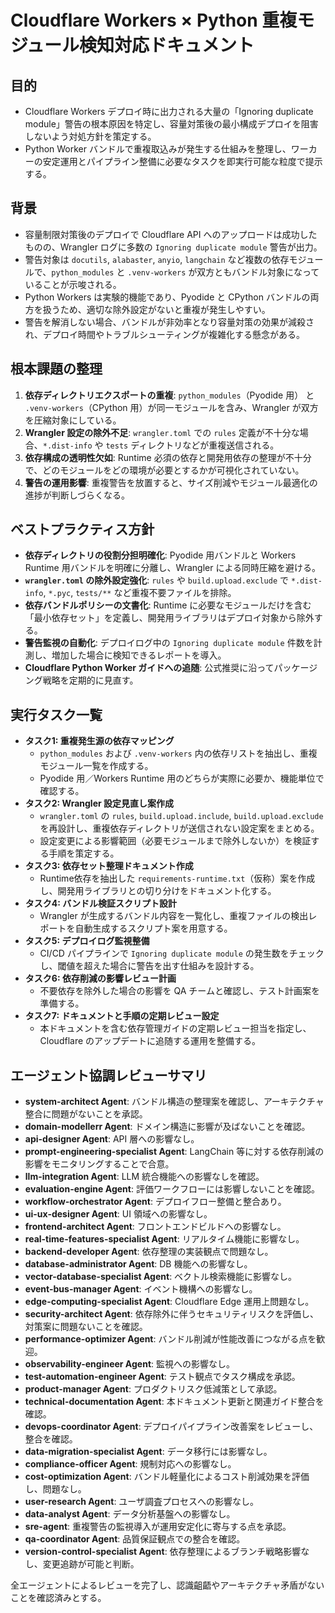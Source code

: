 # Cloudflare Workers × Python 重複モジュール検知対応ドキュメント

## 目的

- Cloudflare Workers デプロイ時に出力される大量の「Ignoring duplicate
  module」警告の根本原因を特定し、容量対策後の最小構成デプロイを阻害しないよう対処方針を策定する。
- Python
  Worker バンドルで重複取込みが発生する仕組みを整理し、ワーカーの安定運用とパイプライン整備に必要なタスクを即実行可能な粒度で提示する。

## 背景

- 容量制限対策後のデプロイで Cloudflare
  API へのアップロードは成功したものの、Wrangler ログに多数の
  `Ignoring duplicate module` 警告が出力。
- 警告対象は `docutils`, `alabaster`, `anyio`, `langchain`
  など複数の依存モジュールで、`python_modules` と `.venv-workers`
  が双方ともバンドル対象になっていることが示唆される。
- Python
  Workers は実験的機能であり、Pyodide と CPython バンドルの両方を扱うため、適切な除外設定がないと重複が発生しやすい。
- 警告を解消しない場合、バンドルが非効率となり容量対策の効果が減殺され、デプロイ時間やトラブルシューティングが複雑化する懸念がある。

## 根本課題の整理

1. **依存ディレクトリエクスポートの重複**: `python_modules`（Pyodide 用） と
   `.venv-workers`（CPython 用）が同一モジュールを含み、Wrangler が双方を圧縮対象にしている。
2. **Wrangler 設定の除外不足**: `wrangler.toml` での `rules`
   定義が不十分な場合、`*.dist-info` や `tests`
   ディレクトリなどが重複送信される。
3. **依存構成の透明性欠如**:
   Runtime 必須の依存と開発用依存の整理が不十分で、どのモジュールをどの環境が必要とするかが可視化されていない。
4. **警告の運用影響**: 重複警告を放置すると、サイズ削減やモジュール最適化の進捗が判断しづらくなる。

## ベストプラクティス方針

- **依存ディレクトリの役割分担明確化**: Pyodide 用バンドルと Workers
  Runtime 用バンドルを明確に分離し、Wrangler による同時圧縮を避ける。
- **`wrangler.toml` の除外設定強化**: `rules` や `build.upload.exclude` で
  `*.dist-info`, `*.pyc`, `tests/**` など重複不要ファイルを排除。
- **依存バンドルポリシーの文書化**:
  Runtime に必要なモジュールだけを含む「最小依存セット」を定義し、開発用ライブラリはデプロイ対象から除外する。
- **警告監視の自動化**: デプロイログ中の `Ignoring duplicate module`
  件数を計測し、増加した場合に検知できるレポートを導入。
- **Cloudflare Python
  Worker ガイドへの追随**: 公式推奨に沿ってパッケージング戦略を定期的に見直す。

## 実行タスク一覧

- **タスク1: 重複発生源の依存マッピング**
  - `python_modules` および `.venv-workers`
    内の依存リストを抽出し、重複モジュール一覧を作成する。
  - Pyodide 用／Workers Runtime 用のどちらが実際に必要か、機能単位で確認する。
- **タスク2: Wrangler 設定見直し案作成**
  - `wrangler.toml` の `rules`, `build.upload.include`, `build.upload.exclude`
    を再設計し、重複依存ディレクトリが送信されない設定案をまとめる。
  - 設定変更による影響範囲（必要モジュールまで除外しないか）を検証する手順を策定する。
- **タスク3: 依存セット整理ドキュメント作成**
  - Runtime依存を抽出した
    `requirements-runtime.txt`（仮称）案を作成し、開発用ライブラリとの切り分けをドキュメント化する。
- **タスク4: バンドル検証スクリプト設計**
  - Wrangler が生成するバンドル内容を一覧化し、重複ファイルの検出レポートを自動生成するスクリプト案を用意する。
- **タスク5: デプロイログ監視整備**
  - CI/CD パイプラインで `Ignoring duplicate module`
    の発生数をチェックし、閾値を超えた場合に警告を出す仕組みを設計する。
- **タスク6: 依存削減の影響レビュー計画**
  - 不要依存を除外した場合の影響を QA チームと確認し、テスト計画案を準備する。
- **タスク7: ドキュメントと手順の定期レビュー設定**
  - 本ドキュメントを含む依存管理ガイドの定期レビュー担当を指定し、Cloudflare のアップデートに追随する運用を整備する。

## エージェント協調レビューサマリ

- **system-architect
  Agent**: バンドル構造の整理案を確認し、アーキテクチャ整合に問題がないことを承認。
- **domain-modellerr Agent**: ドメイン構造に影響が及ばないことを確認。
- **api-designer Agent**: API 層への影響なし。
- **prompt-engineering-specialist Agent**:
  LangChain 等に対する依存削減の影響をモニタリングすることで合意。
- **llm-integration Agent**: LLM 統合機能への影響なしを確認。
- **evaluation-engine Agent**: 評価ワークフローには影響しないことを確認。
- **workflow-orchestrator Agent**: デプロイフロー整備と整合あり。
- **ui-ux-designer Agent**: UI 領域への影響なし。
- **frontend-architect Agent**: フロントエンドビルドへの影響なし。
- **real-time-features-specialist Agent**: リアルタイム機能に影響なし。
- **backend-developer Agent**: 依存整理の実装観点で問題なし。
- **database-administrator Agent**: DB 機能への影響なし。
- **vector-database-specialist Agent**: ベクトル検索機能に影響なし。
- **event-bus-manager Agent**: イベント機構への影響なし。
- **edge-computing-specialist Agent**: Cloudflare Edge 運用上問題なし。
- **security-architect
  Agent**: 依存除外に伴うセキュリティリスクを評価し、対策案に問題ないことを確認。
- **performance-optimizer Agent**: バンドル削減が性能改善につながる点を歓迎。
- **observability-engineer Agent**: 監視への影響なし。
- **test-automation-engineer Agent**: テスト観点でタスク構成を承認。
- **product-manager Agent**: プロダクトリスク低減策として承認。
- **technical-documentation Agent**: 本ドキュメント更新と関連ガイド整合を確認。
- **devops-coordinator
  Agent**: デプロイパイプライン改善案をレビューし、整合を確認。
- **data-migration-specialist Agent**: データ移行には影響なし。
- **compliance-officer Agent**: 規制対応への影響なし。
- **cost-optimization
  Agent**: バンドル軽量化によるコスト削減効果を評価し、問題なし。
- **user-research Agent**: ユーザ調査プロセスへの影響なし。
- **data-analyst Agent**: データ分析基盤への影響なし。
- **sre-agent**: 重複警告の監視導入が運用安定化に寄与する点を承認。
- **qa-coordinator Agent**: 品質保証観点での整合を確認。
- **version-control-specialist
  Agent**: 依存整理によるブランチ戦略影響なし、変更追跡が可能と判断。

全エージェントによるレビューを完了し、認識齟齬やアーキテクチャ矛盾がないことを確認済みとする。
